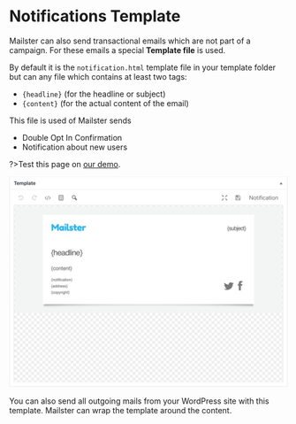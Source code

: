 # Notifications Template

Mailster can also send transactional emails which are not part of a campaign. For these emails a special **Template file** is used.

By default it is the `notification.html` template file in your template folder but can any file which contains at least two tags:

 - `{headline}` (for the headline or subject)
 - `{content}` (for the actual content of the email)

This file is used of Mailster sends

- Double Opt In Confirmation
- Notification about new users

?>Test this page on [our demo](https://demo.mailster.co/wp-admin/post-new.php?post_type=newsletter&template=mymail&file=notification.html).

![Notification Template](assets/notification-template.png)

You can also send all outgoing mails from your WordPress site with this template. Mailster can wrap the template around the content.